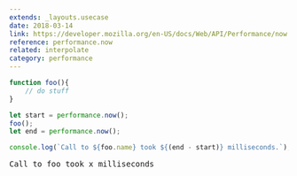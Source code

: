 ```yaml
---
extends: _layouts.usecase
date: 2018-03-14
link: https://developer.mozilla.org/en-US/docs/Web/API/Performance/now
reference: performance.now
related: interpolate
category: performance
---
```



```javascript
function foo(){
    // do stuff
}

let start = performance.now();
foo();
let end = performance.now();

console.log(`Call to ${foo.name} took ${(end - start)} milliseconds.`);
```

<pre class="output">Call to foo took x milliseconds</pre>